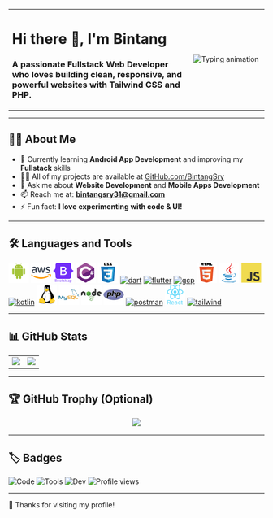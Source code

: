 <table>
  <tr>
    <td valign="top" width="70%">
      <h1>Hi there 👋, I'm Bintang</h1>
      <h3>
        A passionate Fullstack Web Developer who loves building clean, responsive, and powerful websites with Tailwind CSS and PHP.
      </h3>
    </td>
    <td align="center" width="30%">
      <img src="https://media.giphy.com/media/qgQUggAC3Pfv687qPC/giphy.gif" width="200" alt="Typing animation" />
    </td>
  </tr>
</table>

---

## 🧑‍💻 About Me

- 🌱 Currently learning **Android App Development** and improving my **Fullstack** skills  
- 👨‍💻 All of my projects are available at [GitHub.com/BintangSry](https://github.com/BintangSry)  
- 💬 Ask me about **Website Development** and **Mobile Apps Development**  
- 📫 Reach me at: **bintangsry31@gmail.com**  
- ⚡ Fun fact: **I love experimenting with code & UI!**

---

## 🛠️ Languages and Tools

<p align="left">
  <a href="https://developer.android.com" target="_blank"><img src="https://raw.githubusercontent.com/devicons/devicon/master/icons/android/android-original-wordmark.svg" alt="android" width="40" height="40"/></a>
  <a href="https://aws.amazon.com" target="_blank"><img src="https://raw.githubusercontent.com/devicons/devicon/master/icons/amazonwebservices/amazonwebservices-original-wordmark.svg" alt="aws" width="40" height="40"/></a>
  <a href="https://getbootstrap.com" target="_blank"><img src="https://raw.githubusercontent.com/devicons/devicon/master/icons/bootstrap/bootstrap-plain-wordmark.svg" alt="bootstrap" width="40" height="40"/></a>
  <a href="https://www.w3schools.com/cs/" target="_blank"><img src="https://raw.githubusercontent.com/devicons/devicon/master/icons/csharp/csharp-original.svg" alt="csharp" width="40" height="40"/></a>
  <a href="https://www.w3schools.com/css/" target="_blank"><img src="https://raw.githubusercontent.com/devicons/devicon/master/icons/css3/css3-original-wordmark.svg" alt="css3" width="40" height="40"/></a>
  <a href="https://dart.dev" target="_blank"><img src="https://www.vectorlogo.zone/logos/dartlang/dartlang-icon.svg" alt="dart" width="40" height="40"/></a>
  <a href="https://flutter.dev" target="_blank"><img src="https://www.vectorlogo.zone/logos/flutterio/flutterio-icon.svg" alt="flutter" width="40" height="40"/></a>
  <a href="https://cloud.google.com" target="_blank"><img src="https://www.vectorlogo.zone/logos/google_cloud/google_cloud-icon.svg" alt="gcp" width="40" height="40"/></a>
  <a href="https://www.w3.org/html/" target="_blank"><img src="https://raw.githubusercontent.com/devicons/devicon/master/icons/html5/html5-original-wordmark.svg" alt="html5" width="40" height="40"/></a>
  <a href="https://www.java.com" target="_blank"><img src="https://raw.githubusercontent.com/devicons/devicon/master/icons/java/java-original.svg" alt="java" width="40" height="40"/></a>
  <a href="https://developer.mozilla.org/en-US/docs/Web/JavaScript" target="_blank"><img src="https://raw.githubusercontent.com/devicons/devicon/master/icons/javascript/javascript-original.svg" alt="javascript" width="40" height="40"/></a>
  <a href="https://kotlinlang.org" target="_blank"><img src="https://www.vectorlogo.zone/logos/kotlinlang/kotlinlang-icon.svg" alt="kotlin" width="40" height="40"/></a>
  <a href="https://www.linux.org/" target="_blank"><img src="https://raw.githubusercontent.com/devicons/devicon/master/icons/linux/linux-original.svg" alt="linux" width="40" height="40"/></a>
  <a href="https://www.mysql.com/" target="_blank"><img src="https://raw.githubusercontent.com/devicons/devicon/master/icons/mysql/mysql-original-wordmark.svg" alt="mysql" width="40" height="40"/></a>
  <a href="https://nodejs.org" target="_blank"><img src="https://raw.githubusercontent.com/devicons/devicon/master/icons/nodejs/nodejs-original-wordmark.svg" alt="nodejs" width="40" height="40"/></a>
  <a href="https://www.php.net" target="_blank"><img src="https://raw.githubusercontent.com/devicons/devicon/master/icons/php/php-original.svg" alt="php" width="40" height="40"/></a>
  <a href="https://postman.com" target="_blank"><img src="https://www.vectorlogo.zone/logos/getpostman/getpostman-icon.svg" alt="postman" width="40" height="40"/></a>
  <a href="https://reactjs.org/" target="_blank"><img src="https://raw.githubusercontent.com/devicons/devicon/master/icons/react/react-original-wordmark.svg" alt="react" width="40" height="40"/></a>
  <a href="https://tailwindcss.com/" target="_blank"><img src="https://www.vectorlogo.zone/logos/tailwindcss/tailwindcss-icon.svg" alt="tailwind" width="40" height="40"/></a>
</p>

---

## 📊 GitHub Stats

<table>
  <tr>
    <td>
      <img src="https://github-readme-stats.vercel.app/api?username=BintangSry&show_icons=true&theme=tokyonight" />
    </td>
    <td>
      <img src="https://github-readme-stats.vercel.app/api/top-langs/?username=BintangSry&layout=compact&theme=tokyonight" />
    </td>
  </tr>
</table>

---

## 🏆 GitHub Trophy (Optional)

<p align="center">
  <a href="https://github-profile-trophy.vercel.app/?username=BintangSry">
    <img src="https://github-profile-trophy.vercel.app/?username=BintangSry&theme=tokyonight&no-frame=true&row=1&column=6" />
  </a>
</p>

---

## 🏷️ Badges

![Code](https://img.shields.io/badge/Code-PHP-blue)
![Tools](https://img.shields.io/badge/Tools-TailwindCSS-orange)
![Dev](https://img.shields.io/badge/Role-Fullstack-blueviolet)
![Profile views](https://komarev.com/ghpvc/?username=BintangSry&label=Profile%20views&color=0e75b6&style=flat)

---

🎉 Thanks for visiting my profile!
